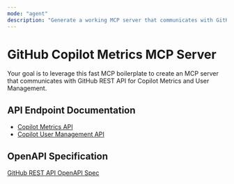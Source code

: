 ```yaml
---
mode: "agent"
description: "Generate a working MCP server that communicates with GitHub REST API for Copilot Metrics and User Management"
---
```


# GitHub Copilot Metrics MCP Server

Your goal is to leverage this fast MCP boilerplate to create an MCP server that communicates with GitHub REST API for Copilot Metrics and User Management.

## API Endpoint Documentation

- [Copilot Metrics API](https://docs.github.com/en/enterprise-cloud@latest/rest/copilot/copilot-metrics?apiVersion=2022-11-28)
- [Copilot User Management API](https://docs.github.com/en/enterprise-cloud@latest/rest/copilot/copilot-user-management?apiVersion=2022-11-28)

## OpenAPI Specification

[GitHub REST API OpenAPI Spec](https://raw.githubusercontent.com/github/rest-api-description/refs/heads/main/descriptions/ghec/ghec.json)
